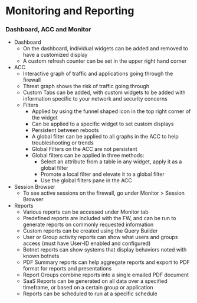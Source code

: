 # Monitoring and Reporting

### Dashboard, ACC and Monitor
* Dashboard
    * On the dashboard, individual widgets can be added and removed to have a customized display
    * A custom refresh counter can be set in the upper right hand corner
* ACC
    * Interactive graph of traffic and applications going through the firewall
    * Threat graph shows the risk of traffic going through
    * Custom Tabs can be added, with custom widgets to be added with information specific to your network and security concerns
    * Filters
        * Applied by using the funnel shaped icon in the top right corner of the widget
        * Can be applied to a specific widget to set custom displays
        * Persistent between reboots
        * A global filter can be applied to all graphs in the ACC to help troubleshooting or trends
        * Global Filters on the ACC are not persistent
        * Global filters can be applied in three methods:
            * Select an attribute from a table in any widget, apply it as a global filter
            * Promote a local filter and elevate it to a global filter
            * Use the global filters pane in the ACC
* Session Browser
    * To see active sessions on the firewall, go under Monitor > Session Browser
* Reports
    * Various reports can be accessed under Monitor tab
    * Predefined reports are included with the FW, and can be run to generate reports on commonly requested information
    * Custom reports can be created using the Query Builder
    * User or Group activity reports can show what users and groups access (must have User-ID enabled and configured)
    * Botnet reports can show systems that display behaviors noted with known botnets
    * PDF Summary reports can help aggregate reports and export to PDF format for reports and presentations
    * Report Groups combine reports into a single emailed PDF document
    * SaaS Reports can be generated on all data over a specified timeframe, or based on a certain group or application
    * Reports can be scheduled to run at a specific schedule
